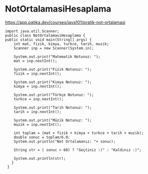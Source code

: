# NotOrtalamasiHesaplama
https://app.patika.dev/courses/java101/pratik-not-ortalamasi

    import java.util.Scanner;
    public class NotOrtalamasiHesaplama {
    public static void main(String[] args) {
        int mat, fizik, kimya, turkce, tarih, muzik;
        Scanner inp = new Scanner(System.in);

        System.out.print("Matematik Notunuz: ");
        mat = inp.nextInt();

        System.out.print("Fizik Notunuz: ");
        fizik = inp.nextInt();

        System.out.print("Kimya Notunuz: ");
        kimya = inp.nextInt();

        System.out.print("Türkçe Notunuz: ");
        turkce = inp.nextInt();

        System.out.print("Tarih Notunuz: ");
        tarih = inp.nextInt();

        System.out.print("Müzik Notunuz: ");
        muzik = inp.nextInt();

        int toplam = (mat + fizik + kimya + turkce + tarih + muzik);
        double sonuc = toplam/6.0;
        System.out.println("Not Ortalamanız: "+ sonuc);

        String str = ( sonuc > 60) ? "Geçtiniz :)" : "Kaldınız :)";

        System.out.println(str);
       }
     }
